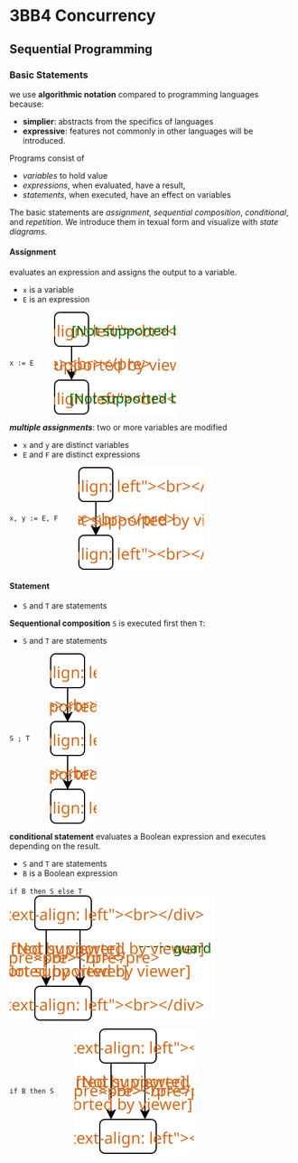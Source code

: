 # 3BB4 Concurrency

## Sequential Programming

### Basic Statements

we use __algorithmic notation__ compared to programming languages because:
* __simplier__: abstracts from the specifics of languages
* __expressive__: features not commonly in other languages will be introduced.

Programs consist of 
* _variables_ to hold value
* _expressions_, when evaluated, have a result,
* _statements_, when executed, have an effect on variables

The basic statements are _assignment_, _sequential composition_, _conditional_, and _repetition_. We introduce them in texual form and visualize with _state diagrams_.

#### Assignment

evaluates an expression and assigns the output to a variable.

* `x` is a variable
* `E` is an expression

` x := E `
&emsp;&emsp;
<img style="vertical-align: middle" src="./1_SP/Assignment.svg">

**_multiple assignments_**: two or more variables are modified

* `x` and `y` are distinct variables
* `E` and `F` are distinct expressions

` x, y := E, F `
&emsp;&emsp;
<img style="vertical-align: middle" src="./1_SP/MultipleAssignments.svg">

#### Statement

* `S` and `T` are statements

__Sequentional composition__ `S` is executed first then `T`:

* `S` and `T` are statements

` S ; T `
&emsp;&emsp;
<img style="vertical-align: middle" src="./1_SP/SequentialComposition.svg">

__conditional statement__ evaluates a Boolean expression and executes depending on the result.

* `S` and `T` are statements
* `B` is a Boolean expression

` if B then S else T `
&emsp;&emsp;
<img style="vertical-align: middle" src="./1_SP/Conditional2.svg">

` if B then S `
&emsp;&emsp;
<img style="vertical-align: middle" src="./1_SP/Conditional1.svg">
